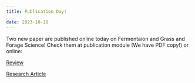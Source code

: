 ```yaml
---
title: Publication Day!

date: 2023-10-18
---
```


Two new paper are published online today on Fermentaion and Grass and Forage Science! Check them at publication module (We have PDF copy!) or online: 

[Review](https://www.mdpi.com/2311-5637/9/10/914) 

[Research Article](https://onlinelibrary.wiley.com/doi/10.1111/gfs.12633) 


 
<!--more-->
